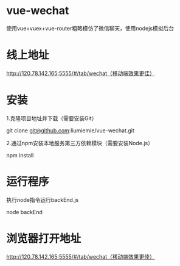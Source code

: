 # vue-wechat

使用vue+vuex+vue-router粗略模仿了微信聊天，使用nodejs模拟后台

# 线上地址

http://120.78.142.165:5555/#/tab/wechat（移动端效果更佳）

# 安装

1.克隆项目地址并下载（需要安装Git）

git clone git@github.com:liumiemie/vue-wechat.git

2.通过npm安装本地服务第三方依赖模块（需要安装Node.js）

npm install

# 运行程序
执行node指令运行backEnd.js


node backEnd

# 浏览器打开地址

http://120.78.142.165:5555/#/tab/wechat（移动端效果更佳）
